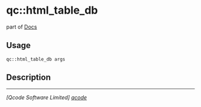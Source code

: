 qc::html_table_db
=================

part of [Docs](../index.md)

Usage
-----
`qc::html_table_db args`

Description
-----------


----------------------------------
*[Qcode Software Limited] [qcode]*

[qcode]: http://www.qcode.co.uk "Qcode Software"